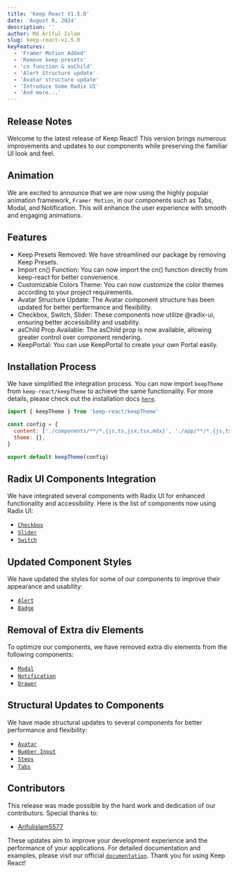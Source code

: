 ```yaml
---
title: 'Keep React V1.5.0'
date: 'August 8, 2024'
description: ''
author: Md Ariful Islam
slug: keep-react-v1.5.0
keyFeatures:
  - 'Framer Motion Added'
  - 'Remove keep presets'
  - 'cn function & asChild'
  - 'Alert Structure update'
  - 'Avatar structure update'
  - 'Introduce Some Radix UI'
  - 'And more...'
---
```


## Release Notes

Welcome to the latest release of Keep React! This version brings numerous improvements and updates to our components while preserving the familiar UI look and feel.

## Animation

We are excited to announce that we are now using the highly popular animation framework, `Framer Motion`, in our components such as Tabs, Modal, and Notification. This will enhance the user experience with smooth and engaging animations.

## Features

- Keep Presets Removed: We have streamlined our package by removing Keep Presets.
- Import cn() Function: You can now import the cn() function directly from keep-react for better convenience.
- Customizable Colors Theme: You can now customize the color themes according to your project requirements.
- Avatar Structure Update: The Avatar component structure has been updated for better performance and flexibility.
- Checkbox, Switch, Slider: These components now utilize @radix-ui, ensuring better accessibility and usability.
- asChild Prop Available: The asChild prop is now available, allowing greater control over component rendering.
- KeepPortal: You can use KeepPortal to create your own Portal easily.

## Installation Process

We have simplified the integration process. You can now import `keepTheme` from `keep-react/keepTheme` to achieve the same functionality. For more details, please check out the installation docs [`here`](docs/getting-started/introduction).

```js
import { keepTheme } from 'keep-react/keepTheme'

const config = {
  content: ['./components/**/*.{js,ts,jsx,tsx,mdx}', './app/**/*.{js,ts,jsx,tsx,mdx}'],
  theme: {},
}

export default keepTheme(config)
```

## Radix UI Components Integration

We have integrated several components with Radix UI for enhanced functionality and accessibility. Here is the list of components now using Radix UI:

- [`Checkbox`](/docs/components/checkbox)
- [`Slider`](/docs/components/slider)
- [`Switch`](/docs/components/switch)

## Updated Component Styles

We have updated the styles for some of our components to improve their appearance and usability:

- [`Alert`](/docs/components/alert)
- [`Badge`](/docs/components/badge)

## Removal of Extra div Elements

To optimize our components, we have removed extra div elements from the following components:

- [`Modal`](/docs/components/modal)
- [`Notification`](/docs/components/notification)
- [`Drawer`](/docs/components/drawer)

## Structural Updates to Components

We have made structural updates to several components for better performance and flexibility:

- [`Avatar`](/docs/components/avatar)
- [`Number Input`](/docs/components/numberInput)
- [`Steps`](/docs/components/steps)
- [`Tabs`](/docs/components/tabs)

## Contributors

This release was made possible by the hard work and dedication of our contributors. Special thanks to:

- [Arifulislam5577](https://github.com/Arifulislam5577)

These updates aim to improve your development experience and the performance of your applications. For detailed documentation and examples, please visit our official [`documentation`](docs/getting-started/introduction). Thank you for using Keep React!
